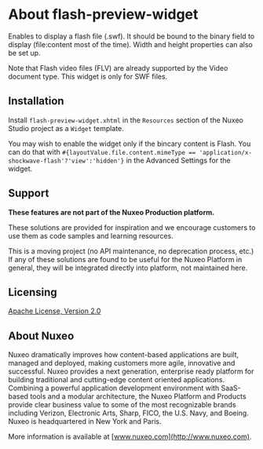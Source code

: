 # About **flash-preview-widget**

Enables to display a flash file (.swf).
It should be bound to the binary field to display (file:content most of the time).
Width and height properties can also be set up.

Note that Flash video files (FLV) are already supported by the Video document type. This widget is only for SWF files.

## Installation

Install `flash-preview-widget.xhtml` in the `Resources` section of the Nuxeo Studio project as a `Widget` template.

You may wish to enable the widget only if the bincary content is Flash. You can do that with `#{layoutValue.file.content.mimeType == 'application/x-shockwave-flash'?'view':'hidden'}` in the Advanced Settings for the widget.

## Support

**These features are not part of the Nuxeo Production platform.**

These solutions are provided for inspiration and we encourage customers to use them as code samples and learning resources.

This is a moving project (no API maintenance, no deprecation process, etc.) If any of these solutions are found to be useful for the Nuxeo Platform in general, they will be integrated directly into platform, not maintained here.

## Licensing

[Apache License, Version 2.0](http://www.apache.org/licenses/LICENSE-2.0)

## About Nuxeo

Nuxeo dramatically improves how content-based applications are built, managed and deployed, making customers more agile, innovative and successful. Nuxeo provides a next generation, enterprise ready platform for building traditional and cutting-edge content oriented applications. Combining a powerful application development environment with SaaS-based tools and a modular architecture, the Nuxeo Platform and Products provide clear business value to some of the most recognizable brands including Verizon, Electronic Arts, Sharp, FICO, the U.S. Navy, and Boeing. Nuxeo is headquartered in New York and Paris.

More information is available at [www.nuxeo.com](http://www.nuxeo.com).
